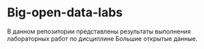 # Big-open-data-labs

В данном репозитории представлены результаты выполнения лабораторных работ по дисциплине Большие открытые данные.
